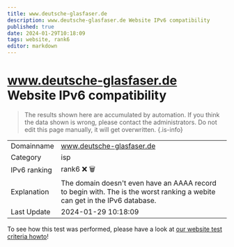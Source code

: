 ```yaml
---
title: www.deutsche-glasfaser.de
description: www.deutsche-glasfaser.de Website IPv6 compatibility
published: true
date: 2024-01-29T10:18:09
tags: website, rank6
editor: markdown
---
```


# www.deutsche-glasfaser.de Website IPv6 compatibility

> The results shown here are accumulated by automation. If you think the data shown is wrong, please contact the administrators. 
> Do not edit this page manually, it will get overwritten.
{.is-info}


|   |   |
| - | - |
| Domainname | www.deutsche-glasfaser.de
| Category | isp |
| IPv6 ranking | rank6 :x: :wastebasket: |
| Explanation | The domain doesn't even have an AAAA record to begin with. The is the worst ranking a webite can get in the IPv6 database. |
| Last Update | 2024-01-29 10:18:09 |

To see how this test was performed, please have a look at [our website test criteria howto](/howto/testcriteria/website)!

